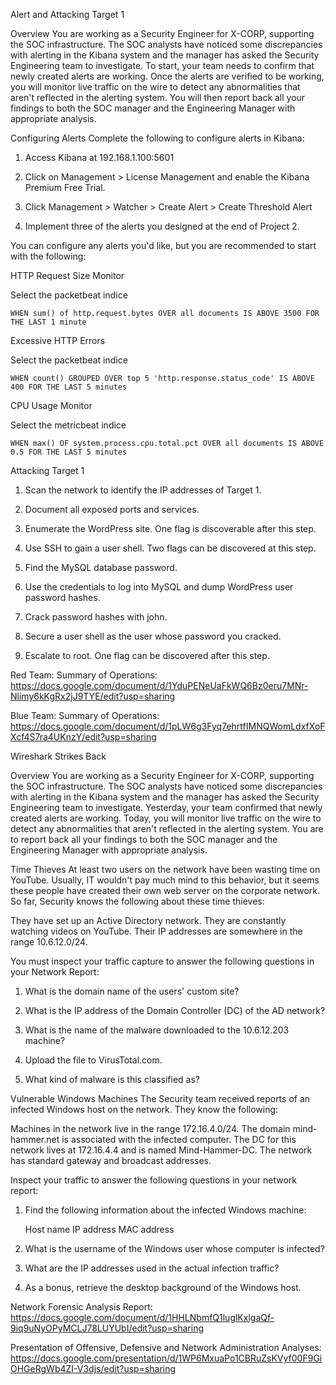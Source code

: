 Alert and Attacking Target 1

Overview
You are working as a Security Engineer for X-CORP, supporting the SOC infrastructure. The SOC analysts have noticed some discrepancies with alerting in the Kibana system and the manager has asked the Security Engineering team to investigate.
To start, your team needs to confirm that newly created alerts are working. Once the alerts are verified to be working, you will monitor live traffic on the wire to detect any abnormalities that aren't reflected in the alerting system.
You will then report back all your findings to both the SOC manager and the Engineering Manager with appropriate analysis.

Configuring Alerts
Complete the following to configure alerts in Kibana:

1.  Access Kibana at 192.168.1.100:5601

2.  Click on Management > License Management and enable the Kibana Premium Free Trial.

3.  Click Management > Watcher > Create Alert > Create Threshold Alert

4.  Implement three of the alerts you designed at the end of Project 2.

You can configure any alerts you'd like, but you are recommended to start with the following:

  HTTP Request Size Monitor

  Select the packetbeat indice

    WHEN sum() of http.request.bytes OVER all documents IS ABOVE 3500 FOR THE LAST 1 minute
    
  Excessive HTTP Errors

  Select the packetbeat indice

    WHEN count() GROUPED OVER top 5 'http.response.status_code' IS ABOVE 400 FOR THE LAST 5 minutes

  CPU Usage Monitor

  Select the metricbeat indice

    WHEN max() OF system.process.cpu.total.pct OVER all documents IS ABOVE 0.5 FOR THE LAST 5 minutes

Attacking Target 1

1.  Scan the network to identify the IP addresses of Target 1.

2.  Document all exposed ports and services.

3.  Enumerate the WordPress site. One flag is discoverable after this step.

4.  Use SSH to gain a user shell. Two flags can be discovered at this step.

5.  Find the MySQL database password.

6.  Use the credentials to log into MySQL and dump WordPress user password hashes.

7.  Crack password hashes with john.

8.  Secure a user shell as the user whose password you cracked.

9.  Escalate to root. One flag can be discovered after this step.

Red Team: Summary of Operations: https://docs.google.com/document/d/1YduPENeUaFkWQ6Bz0eru7MNr-Nlimy6kKgRx2jJ9TYE/edit?usp=sharing

Blue Team: Summary of Operations:  https://docs.google.com/document/d/1pLW6g3Fyq7ehrtfIMNQWomLdxfXoFXcf4S7ra4UKnzY/edit?usp=sharing

Wireshark Strikes Back

Overview
You are working as a Security Engineer for X-CORP, supporting the SOC infrastructure. The SOC analysts have noticed some discrepancies with alerting in the Kibana system and the manager has asked the Security Engineering team to investigate.
Yesterday, your team confirmed that newly created alerts are working. Today, you will monitor live traffic on the wire to detect any abnormalities that aren't reflected in the alerting system.
You are to report back all your findings to both the SOC manager and the Engineering Manager with appropriate analysis.

Time Thieves
At least two users on the network have been wasting time on YouTube. Usually, IT wouldn't pay much mind to this behavior, but it seems these people have created their own web server on the corporate network. So far, Security knows the following about these time thieves:

  They have set up an Active Directory network.
  They are constantly watching videos on YouTube.
  Their IP addresses are somewhere in the range 10.6.12.0/24.

You must inspect your traffic capture to answer the following questions in your Network Report:

1.  What is the domain name of the users' custom site?

2.  What is the IP address of the Domain Controller (DC) of the AD network?

3.  What is the name of the malware downloaded to the 10.6.12.203 machine?

4.  Upload the file to VirusTotal.com.

5.  What kind of malware is this classified as?


Vulnerable Windows Machines
The Security team received reports of an infected Windows host on the network. They know the following:

  Machines in the network live in the range 172.16.4.0/24.
  The domain mind-hammer.net is associated with the infected computer.
  The DC for this network lives at 172.16.4.4 and is named Mind-Hammer-DC.
  The network has standard gateway and broadcast addresses.

Inspect your traffic to answer the following questions in your network report:

1.  Find the following information about the infected Windows machine:

    Host name
    IP address
    MAC address

2.  What is the username of the Windows user whose computer is infected?

3.  What are the IP addresses used in the actual infection traffic?

4.  As a bonus, retrieve the desktop background of the Windows host.

Network Forensic Analysis Report:  https://docs.google.com/document/d/1HHLNbmfQ1luglKxlgaQf-9iq9uNyOPyMCLJ78LUYUbI/edit?usp=sharing

Presentation of Offensive, Defensive and Network Administration Analyses: 
https://docs.google.com/presentation/d/1WP6MxuaPo1CBRuZsKVyf00F9GiOHGeRgWb4ZI-V3djs/edit?usp=sharing 


